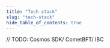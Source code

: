 ```yaml
---
title: "Tech stack"
slug: "tech-stack"
hide_table_of_contents: true
---
```


// TODO: Cosmos SDK/ CometBFT/ IBC
